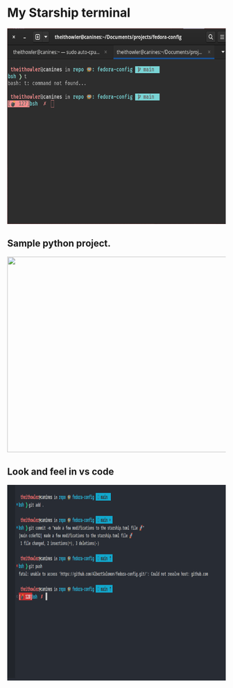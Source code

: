 # My Starship terminal

<img width="650" height="450" src="assets/../../../assets/screenshots/starship%20in%20terminal.png">

## Sample python project.

<img width="650" height="450" src="assets/../../../assets/screenshot/../screenshots/starship->python%20repo.png">

## Look and feel in vs code 

<img width="650" height="450" src="assets/../../../assets/screenshot/../screenshots/starship%20in%20vscode.png">